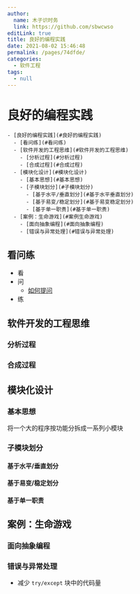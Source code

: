 ```yaml
---
author: 
  name: 木子识时务
  link: https://github.com/sbwcwso
editLink: true
title: 良好的编程实践
date: 2021-08-02 15:46:48
permalink: /pages/74dfde/
categories: 
  - 软件工程
tags: 
  - null
---
```


# 良好的编程实践


```markmap
- [良好的编程实践](#良好的编程实践)
  - [看问练](#看问练)
  - [软件开发的工程思维](#软件开发的工程思维)
    - [分析过程](#分析过程)
    - [合成过程](#合成过程)
  - [模块化设计](#模块化设计)
    - [基本思想](#基本思想)
    - [子模块划分](#子模块划分)
      - [基于水平/垂直划分](#基于水平垂直划分)
      - [基于易变/稳定划分](#基于易变稳定划分)
      - [基于单一职责](#基于单一职责)
  - [案例：生命游戏](#案例生命游戏)
    - [面向抽象编程](#面向抽象编程)
    - [错误与异常处理](#错误与异常处理)
```


## 看问练

* 看
* 问
  * [如何提问](https://github.com/seajs/seajs/issues/545)
* 练

## 软件开发的工程思维

### 分析过程

### 合成过程

## 模块化设计

### 基本思想

将一个大的程序按功能分拆成一系列小模块

### 子模块划分

#### 基于水平/垂直划分

#### 基于易变/稳定划分

#### 基于单一职责

## 案例：生命游戏

### 面向抽象编程

### 错误与异常处理

* 减少 `try/except` 块中的代码量
